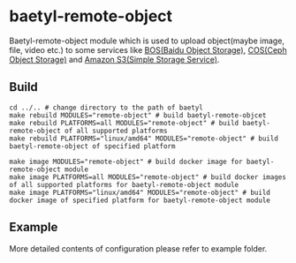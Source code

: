 # baetyl-remote-object

Baetyl-remote-object module which is used to upload object(maybe image, file, video etc.) to some services like [BOS(Baidu Object Storage)](https://cloud.baidu.com/product/bos.html), [COS(Ceph Object Storage)](https://ceph.io/) and [Amazon S3(Simple Storage Service)](https://aws.amazon.com/s3/).

## Build

```shell
cd ../.. # change directory to the path of baetyl
make rebuild MODULES="remote-object" # build baetyl-remote-objcet
make rebuild PLATFORMS=all MODULES="remote-object" # build baetyl-remote-object of all supported platforms
make rebuild PLATFORMS="linux/amd64" MODULES="remote-object" # build baetyl-remote-object of specified platform

make image MODULES="remote-object" # build docker image for baetyl-remote-object module
make image PLATFORMS=all MODULES="remote-object" # build docker images of all supported platforms for baetyl-remote-object module
make image PLATFORMS="linux/amd64" MODULES="remote-object" # build docker image of specified platform for baetyl-remote-object module
```

## Example

More detailed contents of configuration please refer to example folder.
